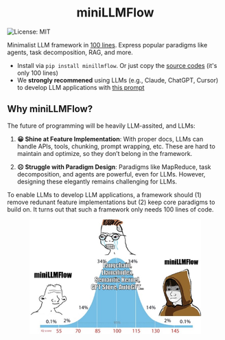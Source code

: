 <h1 align="center">miniLLMFlow</h1>

![License: MIT](https://img.shields.io/badge/License-MIT-yellow.svg)

Minimalist LLM framework in [100 lines](minillmflow/__init__.py). Express popular paradigms like agents, task decomposition, RAG, and more.

- Install via  ```pip install minillmflow```. Or just copy the [source codes](minillmflow/__init__.py) (it's only 100 lines)
- We  **strongly recommened** using LLMs (e.g., Claude, ChatGPT, Cursor) to develop LLM applications with [this prompt](minillmflow/docs/prompt)

## Why miniLLMFlow?

The future of programming will be heavily LLM-assited, and LLMs:

1. **😀 Shine at Feature Implementation**: 
With proper docs, LLMs can handle APIs, tools, chunking, prompt wrapping, etc. 
These are hard to maintain and optimize, so they don’t belong in the framework.

2. **☹️ Struggle with Paradigm Design**:
Paradigms like MapReduce, task decomposition, and agents are powerful, even for LLMs.
However, designing these elegantly remains challenging for LLMs.

To enable LLMs to develop LLM applications, a framework should
(1) remove redunant feature implementations but
(2) keep core paradigms to build on.
It turns out that such a framework only needs 100 lines of code.

<div align="center">
  <img src="./docs/minillmflow.jpg" width="400"/>
</div>

